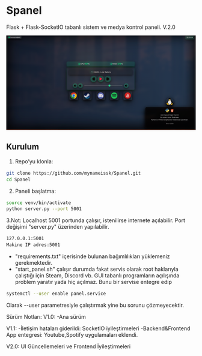 # Spanel

Flask + Flask-SocketIO tabanlı sistem ve medya kontrol paneli. V.2.0

![Spanel Görsel](images/im4.jpg)

## Kurulum

1. Repo’yu klonla:
```bash
git clone https://github.com/mynameissk/Spanel.git
cd Spanel
```
2. Paneli başlatma:
```bash
source venv/bin/activate
python server.py --port 5001
```
3.Not: Localhost 5001 portunda çalışır, istenilirse internete açılabilir. Port değişimi "server.py" üzerinden yapılabilir.
```bash
127.0.0.1:5001
Makine IP adres:5001
```
- "requirements.txt" içerisinde bulunan bağımlılıkları yüklemeniz gerekmektedir.
- "start_panel.sh" çalışır durumda fakat servis olarak root haklarıyla çalıştığı için Steam, Discord vb. GUI tabanlı programların açılışında problem yaratır yada hiç açılmaz. Bunu bir servise entegre edip
```bash
systemctl --user enable panel.service
```
Olarak --user parametresiyle çalıştırmak yine bu sorunu çözmeyecektir.


Sürüm Notları:
V1.0: -Ana sürüm

V1.1: -İletişim hataları giderildi: SocketIO iyileştirmeleri
      -Backend&Frontend App entegresi: Youtube,Spotify uygulamaları eklendi.

V2.0: UI Güncellemeleri ve Frontend İyileştirmeleri
